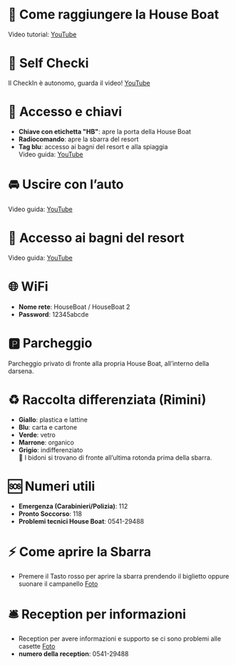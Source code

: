 # 📍 Come raggiungere la House Boat
Video tutorial: [YouTube](https://youtu.be/nasTIfJQEqQ)


# 📍 Self Checki
Il CheckIn è autonomo, guarda il video! [YouTube](https://youtu.be/nasTIfJQEqQ)

# 🔑 Accesso e chiavi
- **Chiave con etichetta "HB"**: apre la porta della House Boat
- **Radiocomando**: apre la sbarra del resort
- **Tag blu**: accesso ai bagni del resort e alla spiaggia  
Video guida: [YouTube](https://youtu.be/IDeQTFJ_oo0)

# 🚘 Uscire con l’auto
Video guida: [YouTube](https://youtu.be/fnsmfujKF1Y)

# 🧼 Accesso ai bagni del resort
Video guida: [YouTube](https://youtu.be/H7RXAZQP2vw)

# 🌐 WiFi
- **Nome rete**: HouseBoat / HouseBoat 2
- **Password**: 12345abcde

# 🅿️ Parcheggio
Parcheggio privato di fronte alla propria House Boat, all’interno della darsena.

# ♻️ Raccolta differenziata (Rimini)
- **Giallo**: plastica e lattine
- **Blu**: carta e cartone
- **Verde**: vetro
- **Marrone**: organico
- **Grigio**: indifferenziato  
📍 I bidoni si trovano di fronte all’ultima rotonda prima della sbarra.

# 🆘 Numeri utili
- **Emergenza (Carabinieri/Polizia)**: 112
- **Pronto Soccorso**: 118
- **Problemi tecnici House Boat**: 0541-29488

# ⚡️ Come aprire la Sbarra
- Premere il Tasto rosso per aprire la sbarra prendendo il biglietto oppure suonare il campanello [Foto](https://youtu.be/H7RXAZQP2vw)

# 🛎️ Reception per informazioni
- Reception per avere informazioni e supporto se ci sono problemi alle casette [Foto](https://youtu.be/H7RXAZQP2vw)
- **numero della reception**:  0541-29488
